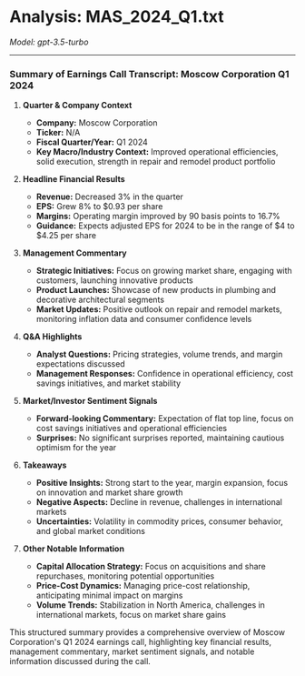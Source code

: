 # Analysis: MAS_2024_Q1.txt

*Model: gpt-3.5-turbo*

---

### Summary of Earnings Call Transcript: Moscow Corporation Q1 2024

1. **Quarter & Company Context**
   - **Company:** Moscow Corporation
   - **Ticker:** N/A
   - **Fiscal Quarter/Year:** Q1 2024
   - **Key Macro/Industry Context:** Improved operational efficiencies, solid execution, strength in repair and remodel product portfolio

2. **Headline Financial Results**
   - **Revenue:** Decreased 3% in the quarter
   - **EPS:** Grew 8% to $0.93 per share
   - **Margins:** Operating margin improved by 90 basis points to 16.7%
   - **Guidance:** Expects adjusted EPS for 2024 to be in the range of $4 to $4.25 per share

3. **Management Commentary**
   - **Strategic Initiatives:** Focus on growing market share, engaging with customers, launching innovative products
   - **Product Launches:** Showcase of new products in plumbing and decorative architectural segments
   - **Market Updates:** Positive outlook on repair and remodel markets, monitoring inflation data and consumer confidence levels

4. **Q&A Highlights**
   - **Analyst Questions:** Pricing strategies, volume trends, and margin expectations discussed
   - **Management Responses:** Confidence in operational efficiency, cost savings initiatives, and market stability

5. **Market/Investor Sentiment Signals**
   - **Forward-looking Commentary:** Expectation of flat top line, focus on cost savings initiatives and operational efficiencies
   - **Surprises:** No significant surprises reported, maintaining cautious optimism for the year

6. **Takeaways**
   - **Positive Insights:** Strong start to the year, margin expansion, focus on innovation and market share growth
   - **Negative Aspects:** Decline in revenue, challenges in international markets
   - **Uncertainties:** Volatility in commodity prices, consumer behavior, and global market conditions

7. **Other Notable Information**
   - **Capital Allocation Strategy:** Focus on acquisitions and share repurchases, monitoring potential opportunities
   - **Price-Cost Dynamics:** Managing price-cost relationship, anticipating minimal impact on margins
   - **Volume Trends:** Stabilization in North America, challenges in international markets, focus on market share gains

This structured summary provides a comprehensive overview of Moscow Corporation's Q1 2024 earnings call, highlighting key financial results, management commentary, market sentiment signals, and notable information discussed during the call.